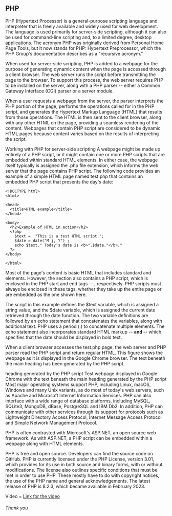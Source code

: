 ## PHP
PHP (Hypertext Processor) is a general-purpose scripting language and interpreter that is freely available and widely used for web development. The language is used primarily for server-side scripting, although it can also be used for command-line scripting and, to a limited degree, desktop applications. The acronym PHP was originally derived from Personal Home Page Tools, but it now stands for PHP: Hypertext Preprocessor, which the PHP Group's documentation describes as a "recursive acronym."

When used for server-side scripting, PHP is added to a webpage for the purpose of generating dynamic content when the page is accessed through a client browser. The web server runs the script before transmitting the page to the browser. To support this process, the web server requires PHP to be installed on the server, along with a PHP parser -- either a Common Gateway Interface (CGI) parser or a server module.

When a user requests a webpage from the server, the parser interprets the PHP portion of the page, performs the operations called for in the PHP script, and generates the Hypertext Markup Language (HTML) that results from those operations. The HTML is then sent to the client browser, along with any other HTML on the page, providing a seamless rendering of the content. Webpages that contain PHP script are considered to be dynamic HTML pages because content varies based on the results of interpreting the script.

Working with PHP for server-side scripting
A webpage might be made up entirely of a PHP script, or it might contain one or more PHP scripts that are embedded within standard HTML elements. In either case, the webpage itself typically is assigned the .php file extension, which informs the web server that the page contains PHP script. The following code provides an example of a simple HTML page named test.php that contains an embedded PHP script that presents the day's date:
```
<!DOCTYPE html>
<html>

<head>
  <title>HTML example</title>
</head>

<body>
  <h2>Example of HTML in action</h2>
  <?php
    $text =  "This is a test HTML script.";
    $date = date("M j, Y") ;
    echo $text." Today's date is <b>".$date."</b>."
  ?>
</body>

</html>
```
Most of the page's content is basic HTML that includes standard <head> and <body> elements. However, the <body> section also contains a PHP script, which is enclosed in the PHP start and end tags -- <?php and ?>, respectively. PHP scripts must always be enclosed in these tags, whether they take up the entire page or are embedded as the one shown here.

The script in this example defines the $text variable, which is assigned a string value, and the $date variable, which is assigned the current date retrieved through the date function. The two variable definitions are followed by an echo statement that concatenates the variables, along with additional text. PHP uses a period (.) to concatenate multiple elements. The echo statement also incorporates standard HTML markup -- <b> and </b> -- which specifies that the date should be displayed in bold text.

When a client browser accesses the test.php page, the web server and PHP parser read the PHP script and return regular HTML. This figure shows the webpage as it is displayed in the Google Chrome browser. The text beneath the main heading has been generated by the PHP script.

heading generated by the PHP script
Test webpage displayed in Google Chrome with the text beneath the main heading generated by the PHP script
Most major operating systems support PHP, including Linux, macOS, Windows and many Unix variants, as do most of today's web servers, such as Apache and Microsoft Internet Information Services. PHP can also interface with a wide range of database platforms, including MySQL, SQLite3, MongoDB, dBase, PostgreSQL and IBM Db2. In addition, PHP can communicate with other services through its support for protocols such as Lightweight Directory Access Protocol, Internet Message Access Protocol and Simple Network Management Protocol.

PHP is often contrasted with Microsoft's ASP.NET, an open source web framework. As with ASP.NET, a PHP script can be embedded within a webpage along with HTML elements.

PHP is free and open source. Developers can find the source code on GitHub. PHP is currently licensed under the PHP License, version 3.01, which provides for its use in both source and binary forms, with or without modifications. The license also outlines specific conditions that must be met in order to use PHP. These mostly have to do with copyright notices, the use of the PHP name and general acknowledgements. The latest release of PHP is 8.2.3, which became available in February 2023.

Video = [Link for the video](https://www.youtube.com/watch?v=OK_JCtrrv-c)


###### Thank you
